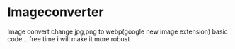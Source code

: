 # Imageconverter
Image convert change jpg,png to webp(google new image extension) basic code .. free time i will make it more robust
